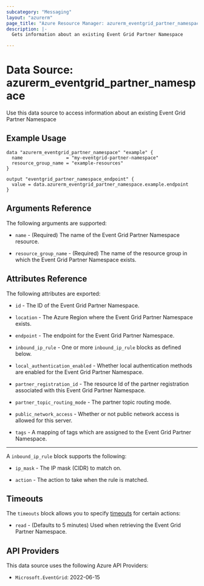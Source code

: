 ```yaml
---
subcategory: "Messaging"
layout: "azurerm"
page_title: "Azure Resource Manager: azurerm_eventgrid_partner_namespace"
description: |-
  Gets information about an existing Event Grid Partner Namespace

---
```


# Data Source: azurerm_eventgrid_partner_namespace

Use this data source to access information about an existing Event Grid Partner Namespace

## Example Usage

```hcl
data "azurerm_eventgrid_partner_namespace" "example" {
  name                = "my-eventgrid-partner-namespace"
  resource_group_name = "example-resources"
}

output "eventgrid_partner_namespace_endpoint" {
  value = data.azurerm_eventgrid_partner_namespace.example.endpoint
}
```

## Arguments Reference

The following arguments are supported:

* `name` - (Required) The name of the Event Grid Partner Namespace resource.

* `resource_group_name` - (Required) The name of the resource group in which the Event Grid Partner Namespace exists.

## Attributes Reference

The following attributes are exported:

* `id` - The ID of the Event Grid Partner Namespace.

* `location` - The Azure Region where the Event Grid Partner Namespace exists.

* `endpoint` - The endpoint for the Event Grid Partner Namespace.

* `inbound_ip_rule` - One or more `inbound_ip_rule` blocks as defined below.

* `local_authentication_enabled` - Whether local authentication methods are enabled for the Event Grid Partner Namespace.

* `partner_registration_id` - The resource Id of the partner registration associated with this Event Grid Partner Namespace.

* `partner_topic_routing_mode` - The partner topic routing mode.

* `public_network_access` - Whether or not public network access is allowed for this server.

* `tags` - A mapping of tags which are assigned to the Event Grid Partner Namespace.

---

A `inbound_ip_rule` block supports the following:

* `ip_mask` - The IP mask (CIDR) to match on.

* `action` - The action to take when the rule is matched.

## Timeouts

The `timeouts` block allows you to specify [timeouts](https://www.terraform.io/language/resources/syntax#operation-timeouts) for certain actions:

* `read` - (Defaults to 5 minutes) Used when retrieving the Event Grid Partner Namespace.

## API Providers
<!-- This section is generated, changes will be overwritten -->
This data source uses the following Azure API Providers:

* `Microsoft.EventGrid`: 2022-06-15
